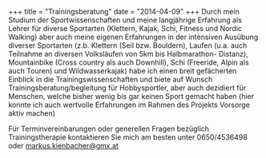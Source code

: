 +++
title = "Trainingsberatung"
date = "2014-04-09"
+++
Durch mein Studium der Sportwissenschaften und meine langjährige Erfahrung als Lehrer für diverse Sportarten (Klettern, Kajak, Schi, Fitness und Nordic Walking) aber auch meine eigenen Erfahrungen in der intensiven Ausübung diverser Sportarten (z.b. Klettern (Seil bzw. Bouldern), Laufen (u.a. auch Teilnahme an diversen Volksläufen von 5km bis Halbmarathon- Distanz), Mountainbike (Cross country als auch Downhill), Schi (Freeride, Alpin als auch Touren) und Wildwasserkajak) habe ich einen breit gefächerten Einblick in die Trainingswissenschaften und biete auf Wunsch Trainingsberatung/begleitung für Hobbysportler, aber  auch dezidiert für Menschen, welche bisher wenig bis gar keinen Sport gemacht haben (hier konnte ich auch wertvolle Erfahrungen im Rahmen des Projekts Vorsorge aktiv machen)

Für Terminvereinbarungen oder generellen Fragen bezüglich Trainingstherapie kontaktieren Sie mich am besten unter 0650/4536498 oder markus.kienbacher@gmx.at